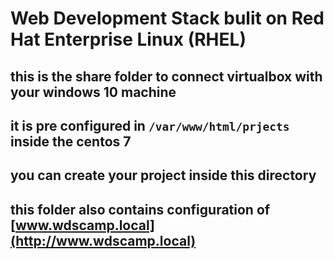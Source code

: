 # Web Development Stack bulit on Red Hat Enterprise Linux (RHEL)

## this is the share folder to connect virtualbox with your windows 10 machine

## it is pre configured in `/var/www/html/prjects` inside the centos 7

## you can create your project inside this directory

## this folder also contains configuration of [www.wdscamp.local](http://www.wdscamp.local)
